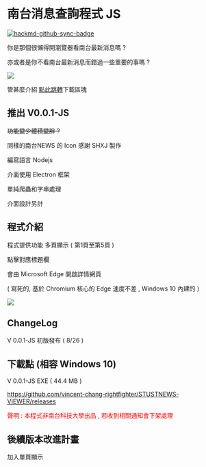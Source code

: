 # 南台消息查詢程式 JS 

[![hackmd-github-sync-badge](https://hackmd.io/kIFZVqyBRSqDDrVbS1Bq4A/badge)](https://hackmd.io/kIFZVqyBRSqDDrVbS1Bq4A)

<!-- wp:paragraph {"fontSize":"medium"} -->
<p class="has-medium-font-size">你是那個很懶得開瀏覽器看南台最新消息嗎 ?</p>
<!-- /wp:paragraph -->

<!-- wp:paragraph {"fontSize":"medium"} -->
<p class="has-medium-font-size">亦或者是你不看南台最新消息而錯過一些重要的事嗎 ?</p>
<!-- /wp:paragraph -->

<!-- wp:paragraph {"textColor":"very-dark-gray"} -->
![](https://i.imgur.com/50LfEMA.png)

<!-- /wp:paragraph -->

<!-- wp:more -->
<!--more-->
<!-- /wp:more -->

<!-- wp:paragraph -->
<p>管甚麼介紹 <a href="#downloadblock" data-type="internal" data-id="#downloadblock">點此跳轉</a>下載區塊</p>
<!-- /wp:paragraph -->

<!-- wp:heading -->
<h2>推出 V0.0.1-JS  </h2>
<!-- /wp:heading -->

<!-- wp:paragraph -->
<p><s>功能變少體積變胖 ?</s></p>
<!-- /wp:paragraph -->

<!-- wp:paragraph -->
<p>同樣的南台NEWS 的 Icon 感謝 SHXJ 製作</p>
<!-- /wp:paragraph -->

<!-- wp:paragraph -->
<p>編寫語言 Nodejs </p>
<p>介面使用 Electron 框架</p>
<!-- /wp:paragraph -->

<!-- wp:paragraph -->
<p>單純爬蟲和字串處理</p>
<p>介面設計另計</p>
<!-- /wp:paragraph -->

<!-- wp:heading -->
<h2>程式介紹</h2>
<!-- /wp:heading -->


<!-- wp:paragraph -->
<p>程式提供功能 多頁顯示 ( 第1頁至第5頁 )  </p>
<!-- /wp:paragraph -->


<p>點擊對應標題欄</p>
<p>會由 Microsoft Edge 開啟詳情網頁 </p>
<p>( 寫死的, 基於 Chromium 核心的 Edge 速度不差 , Windows 10 內建的  )</p>


![](https://i.imgur.com/fKKvwg7.gif)


<p></p>
<!-- /wp:paragraph -->

<!-- wp:heading -->
<h2>ChangeLog</h2>
<!-- /wp:heading -->

<!-- wp:paragraph -->
<p>V 0.0.1-JS  初版發布 ( 8/26 )</p>
<!-- /wp:paragraph -->

<!-- wp:paragraph -->
<p></p>
<!-- /wp:paragraph -->

<!-- wp:heading -->
<h2 id="downloadblock">下載點  (相容 Windows 10)</h2>
<!-- /wp:heading -->

<!-- wp:paragraph -->
<p>V 0.0.1-JS EXE ( 44.4 MB )</p>
<!-- /wp:paragraph -->

<!-- wp:paragraph -->
<p><a href="https://github.com/vincent-chang-rightfighter/STUSTNEWS-VIEWER/releases">https://github.com/vincent-chang-rightfighter/STUSTNEWS-VIEWER/releases</a></p>
<!-- /wp:paragraph -->

<style>
.red {
  color: red;
}
</style>
<!-- wp:paragraph {"textColor":"vivid-red"} -->
<p> <span class="red">
聲明 : 本程式非南台科技大學出品 , 若收到相關通知會下架處理
</span></p>
<!-- /wp:paragraph -->

<!-- wp:heading -->
<h2>後續版本改進計畫</h2>
<!-- /wp:heading -->

<!-- wp:paragraph -->
<p>加入單頁顯示</p>
<!-- /wp:paragraph -->
